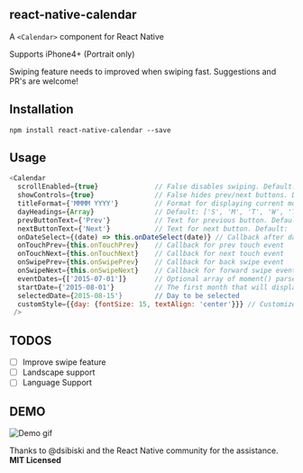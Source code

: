 ## react-native-calendar

A `<Calendar>` component for React Native

Supports iPhone4+ (Portrait only)

Swiping feature needs to improved when swiping fast.
Suggestions and PR's are welcome!


## Installation

`npm install react-native-calendar --save`

## Usage
```javascript
<Calendar
  scrollEnabled={true}              // False disables swiping. Default: True
  showControls={true}               // False hides prev/next buttons. Default: False
  titleFormat={'MMMM YYYY'}         // Format for displaying current month. Default: 'MMMM YYYY'
  dayHeadings={Array}               // Default: ['S', 'M', 'T', 'W', 'T', 'F', 'S']
  prevButtonText={'Prev'}           // Text for previous button. Default: 'Prev'
  nextButtonText={'Next'}           // Text for next button. Default: 'Next
  onDateSelect={(date) => this.onDateSelect(date)} // Callback after date selection
  onTouchPrev={this.onTouchPrev}    // Callback for prev touch event
  onTouchNext={this.onTouchNext}    // Callback for next touch event
  onSwipePrev={this.onSwipePrev}    // Callback for back swipe event
  onSwipeNext={this.onSwipeNext}    // Callback for forward swipe event
  eventDates={['2015-07-01']}       // Optional array of moment() parseable dates that will show an event indicator
  startDate={'2015-08-01'}          // The first month that will display. Default: current month
  selectedDate={2015-08-15'}        // Day to be selected
  customStyle={{day: {fontSize: 15, textAlign: 'center'}}} // Customize any pre-defined styles
 />
```

## TODOS

- [ ] Improve swipe feature
- [ ] Landscape support
- [ ] Language Support

## DEMO
![Demo gif](https://github.com/christopherdro/react-native-calendar-swiper/blob/master/demo.gif)

Thanks to @dsibiski and the React Native community for the assistance.
**MIT Licensed**
